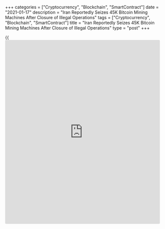 +++
categories = ["Cryptocurrency", "Blockchain", "SmartContract"]
date = "2021-01-17"
description = "Iran Reportedly Seizes 45K Bitcoin Mining Machines After Closure of Illegal Operations"
tags = ["Cryptocurrency", "Blockchain", "SmartContract"]
title = "Iran Reportedly Seizes 45K Bitcoin Mining Machines After Closure of Illegal Operations"
type = "post"
+++

{{<iframe id="large-banner" src="https://www.bounty.group/#slide=15.0" width="100%" height="600" scrolling="no" style="border: 0px solid rgb(216, 221, 230); border-radius: 3px;">}}

According to a report by local media outlet Tasmin News Agency on
Sunday, 45,000 mostly powerful application-specific integrated circuit
(ASIC) machines were confiscated.

![Iran Reportedly Seizes 45K Bitcoin Mining Machines After Closure of
Illegal Operations][1]

The machines had purportedly been consuming 95 megawatts per hour of
electricity at a reduced rate, according to Tavanir’s head Mohammad
Hassan Motavalizadeh.

Earlier this month, Iranian authorities shut down 1,620 illegal
cryptocurrency mining farms said to have collectively used 250 megawatts
of electricity over the past 18 months, per a different [news](https://www.letsplayfx.com/blog/forex-news-website/) source.

The country’s recent blackouts across major cities have been in part
blamed on cryptocurrency mining, drawing the ire of officials who have
sought a temporary stay on [bitcoin](https://www.letsplayfx.com/blog/forex-for-bitcoin/) (BTC, 5.02%) mining until further
notice.

Cryptocurrency researcher Ziya Sadr told the Washington Post on Sunday
miners had “nothing to do with the blackouts” claiming they only made up
a “very small” percentage of overall electricity capacity in the
country.

In July of last year, Iran penned a registration directive forcing
miners to disclose their identities. It also forced them to disclose the
size of their mining farms and their mining equipment type with the
Ministry of Industry, Mines and Trade.

_Source:[FXPro][2]_

   1. /files/downloads/7/1/6/7167bc5a127947e25c4f71763fe4c3c8_78bd2d7a422fd9686ad00904b283a1bc.png
   2. /geturl/index/3292d318e28dcb5d590f9402a0696054c8acb8d5/